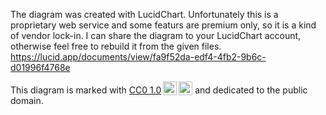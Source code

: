 The diagram was created with LucidChart. Unfortunately this is a proprietary web service and some featurs are premium only, so it is a kind of vendor lock-in. I can share the diagram to your LucidChart account, otherwise feel free to rebuild it from the given files.
<https://lucid.app/documents/view/fa9f52da-edf4-4fb2-9b6c-d01996f4768e>

 <p xmlns:cc="http://creativecommons.org/ns#" >This diagram is marked with <a href="http://creativecommons.org/publicdomain/zero/1.0?ref=chooser-v1" target="_blank" rel="license noopener noreferrer" style="display:inline-block;">CC0 1.0<img style="height:22px!important;margin-left:3px;vertical-align:text-bottom;" src="https://mirrors.creativecommons.org/presskit/icons/cc.svg?ref=chooser-v1"><img style="height:22px!important;margin-left:3px;vertical-align:text-bottom;" src="https://mirrors.creativecommons.org/presskit/icons/zero.svg?ref=chooser-v1"></a> and dedicated to the public domain.</p> 
